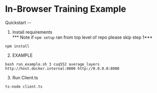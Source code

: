 # In-Browser Training Example

Quickstart --

1. Install requirements  
*** Note if `npm setup` ran from top level of repo please skip step 1***
```console
npm install 
```

2. EXAMPLE
```console
bash run_example.sh 3 cuq552 average_layers http://host.docker.internal:8000 http://0.0.0.0:8080
```

3. Run Client.ts
```console
ts-node client.ts
```
